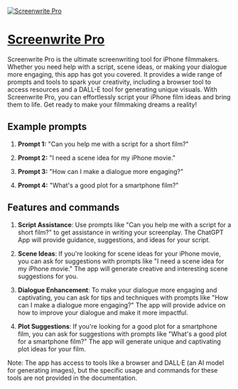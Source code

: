 [![Screenwrite Pro](https://files.oaiusercontent.com/file-2LdfafDIIJFLzcihAkQ4JFTo?se=2123-10-19T02%3A58%3A06Z&sp=r&sv=2021-08-06&sr=b&rscc=max-age%3D31536000%2C%20immutable&rscd=attachment%3B%20filename%3De692837d-a4e5-4ea3-9f22-ea2b2177e0ce.png&sig=yphf9t%2BOTYlPoSVSum03jbFyufh%2BRI5QTqNHU5xmmeQ%3D)](https://chat.openai.com/g/g-nWGU48g0i-screenwrite-pro)

# [Screenwrite Pro](https://chat.openai.com/g/g-nWGU48g0i-screenwrite-pro)

Screenwrite Pro is the ultimate screenwriting tool for iPhone filmmakers. Whether you need help with a script, scene ideas, or making your dialogue more engaging, this app has got you covered. It provides a wide range of prompts and tools to spark your creativity, including a browser tool to access resources and a DALL-E tool for generating unique visuals. With Screenwrite Pro, you can effortlessly script your iPhone film ideas and bring them to life. Get ready to make your filmmaking dreams a reality!

## Example prompts

1. **Prompt 1:** "Can you help me with a script for a short film?"

2. **Prompt 2:** "I need a scene idea for my iPhone movie."

3. **Prompt 3:** "How can I make a dialogue more engaging?"

4. **Prompt 4:** "What's a good plot for a smartphone film?"

## Features and commands

1. **Script Assistance**: Use prompts like "Can you help me with a script for a short film?" to get assistance in writing your screenplay. The ChatGPT App will provide guidance, suggestions, and ideas for your script.

2. **Scene Ideas**: If you're looking for scene ideas for your iPhone movie, you can ask for suggestions with prompts like "I need a scene idea for my iPhone movie." The app will generate creative and interesting scene suggestions for you.

3. **Dialogue Enhancement**: To make your dialogue more engaging and captivating, you can ask for tips and techniques with prompts like "How can I make a dialogue more engaging?" The app will provide advice on how to improve your dialogue and make it more impactful.

4. **Plot Suggestions**: If you're looking for a good plot for a smartphone film, you can ask for suggestions with prompts like "What's a good plot for a smartphone film?" The app will generate unique and captivating plot ideas for your film.

Note: The app has access to tools like a browser and DALL·E (an AI model for generating images), but the specific usage and commands for these tools are not provided in the documentation.